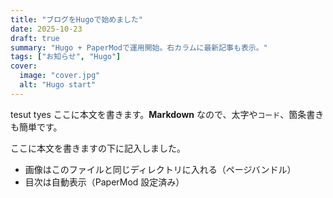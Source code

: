 ```yaml
---
title: "ブログをHugoで始めました"
date: 2025-10-23
draft: true
summary: "Hugo + PaperModで運用開始。右カラムに最新記事も表示。"
tags: ["お知らせ", "Hugo"]
cover:
  image: "cover.jpg"
  alt: "Hugo start"
---
```


tesut
tyes
ここに本文を書きます。**Markdown** なので、太字や`コード`、箇条書きも簡単です。

ここに本文を書きますの下に記入しました。

- 画像はこのファイルと同じディレクトリに入れる（ページバンドル）
- 目次は自動表示（PaperMod 設定済み）
